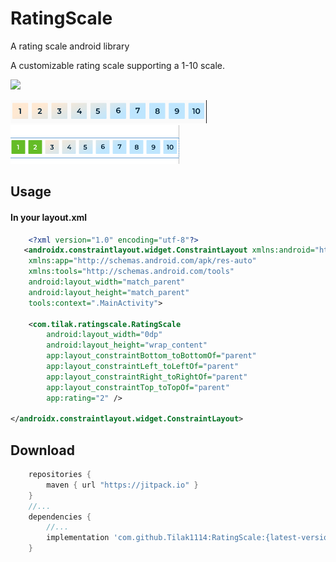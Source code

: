 # RatingScale
A rating scale android library

A customizable rating scale supporting a 1-10 scale.

[![](https://jitpack.io/v/Tilak1114/RatingScale.svg)](https://jitpack.io/#Tilak1114/RatingScale)

![screenshot](img/ss1.png)
![screenshot](img/ss2.png)

## Usage
#### In your layout.xml
```xml
    <?xml version="1.0" encoding="utf-8"?>
   <androidx.constraintlayout.widget.ConstraintLayout xmlns:android="http://schemas.android.com/apk/res/android"
    xmlns:app="http://schemas.android.com/apk/res-auto"
    xmlns:tools="http://schemas.android.com/tools"
    android:layout_width="match_parent"
    android:layout_height="match_parent"
    tools:context=".MainActivity">

    <com.tilak.ratingscale.RatingScale
        android:layout_width="0dp"
        android:layout_height="wrap_content"
        app:layout_constraintBottom_toBottomOf="parent"
        app:layout_constraintLeft_toLeftOf="parent"
        app:layout_constraintRight_toRightOf="parent"
        app:layout_constraintTop_toTopOf="parent"
        app:rating="2" />

</androidx.constraintlayout.widget.ConstraintLayout>
```

## Download

```groovy
    repositories {
        maven { url "https://jitpack.io" }
    }
    //...
    dependencies {
        //...
        implementation 'com.github.Tilak1114:RatingScale:{latest-version}'
    }
```
